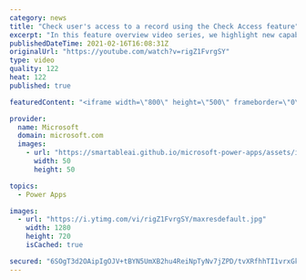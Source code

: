 ```yaml
---
category: news
title: "Check user's access to a record using the Check Access feature"
excerpt: "In this feature overview video series, we highlight new capabilities included in the latest update to Microsoft Power Apps.  This featured product update to Power Apps highlights check access, a new record level security feature admins can use to check and assign security roles.  Get the most out of"
publishedDateTime: 2021-02-16T16:08:31Z
originalUrl: "https://youtube.com/watch?v=rigZ1FvrgSY"
type: video
quality: 122
heat: 122
published: true

featuredContent: "<iframe width=\"800\" height=\"500\" frameborder=\"0\" src=\"https://www.youtube.com/embed/rigZ1FvrgSY\" allow=\"accelerometer; autoplay; encrypted-media; gyroscope; picture-in-picture\" allowfullscreen></iframe>"

provider:
  name: Microsoft
  domain: microsoft.com
  images:
    - url: "https://smartableai.github.io/microsoft-power-apps/assets/images/organizations/microsoft.com-50x50.jpg"
      width: 50
      height: 50

topics:
  - Power Apps

images:
  - url: "https://i.ytimg.com/vi/rigZ1FvrgSY/maxresdefault.jpg"
    width: 1280
    height: 720
    isCached: true

secured: "6SOgT3d2OAipIgOJV+tBYN5UmXB2hu4ReiNpTyNv7jZPD/tvXRfhhTI1vrxGkf3VdrvnKjdqhlqGRWICZ6OLlHgyWZ9m2vLj1zm+CR+PI1A6ECgpZuSVflFwkm++C1YQLGhq3Jn5i5VPmgb8AZJnvzsMhDUsepDJmyq9XiAp4hDyBMjoKL6O2e3mnsMQ+czWvG68JZ0OgLqgToG/gppCuErMSFQ6WwpaCn9tqTXNPjLqDLMvXbtaaQmASt3jPWbCC1g7D18KsiQePdl7amD7khLceu7bwPZdYDh3vf58wTlFaewWojKjp3+9g2uAZrihHGNVJPfDEDb+R4NMaj7Amy17gB2dUL6d4gCJ63Xf8lbgXX/AvJIPutlDSczzX4PBjU75GZdk6fdqHBrB+Zo8romArtyC6Eek7tB9K9FVmvU=;NgC+ngcJ+AzNiuGb1+Hp/g=="
---
```


